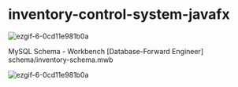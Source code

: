 # inventory-control-system-javafx

![ezgif-6-0cd11e981b0a](https://user-images.githubusercontent.com/65245922/131552929-0f5831b2-60d4-4b22-8cf6-f1d485e75280.gif)


MySQL Schema - Workbench [Database-Forward Engineer]
  schema/inventory-schema.mwb

![ezgif-6-0cd11e981b0a](https://user-images.githubusercontent.com/65245922/131553032-be7ac381-b28e-4354-b9b8-829a86918a72.gif)


